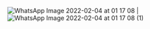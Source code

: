 
![WhatsApp Image 2022-02-04 at 01 17 08](https://user-images.githubusercontent.com/73136159/152438482-8e19c761-c913-4102-b27f-1a14d957eea6.jpeg) | ![WhatsApp Image 2022-02-04 at 01 17 08 (1)](https://user-images.githubusercontent.com/73136159/152438487-6d3c46fb-7199-42e4-ba2e-4e19609505cb.jpeg)
